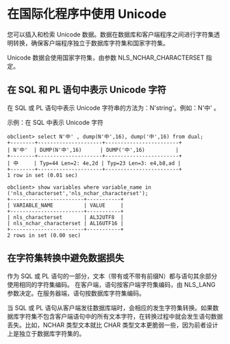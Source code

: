 在国际化程序中使用 Unicode 
======================================



您可以插入和检索 Unicode 数据。数据在数据库和客户端程序之间进行字符集透明转换，确保客户端程序独立于数据库字符集和国家字符集。

Unicode 数据会使用国家字符集，由参数 NLS_NCHAR_CHARACTERSET 指定。

在 SQL 和 PL 语句中表示 Unicode 字符 
------------------------------------

在 SQL 或 PL 语句中表示 Unicode 字符串的方法为：N'string'。例如：N'中' 。

示例：在 SQL 中表示 Unicode 字符

    obclient> select N'中' , dump(N'中',16), dump('中',16) from dual;
    +--------+---------------------+------------------------+
    | N'中'  | DUMP(N'中',16)      | DUMP('中',16)          |
    +--------+---------------------+------------------------+
    | 中     | Typ=44 Len=2: 4e,2d | Typ=23 Len=3: e4,b8,ad |
    +--------+---------------------+------------------------+
    1 row in set (0.01 sec)
    
    obclient> show variables where variable_name in ('nls_characterset','nls_nchar_characterset');
    +------------------------+-----------+
    | VARIABLE_NAME          | VALUE     |
    +------------------------+-----------+
    | nls_characterset       | AL32UTF8  |
    | nls_nchar_characterset | AL16UTF16 |
    +------------------------+-----------+
    2 rows in set (0.00 sec)





在字符集转换中避免数据损失 
----------------------

作为 SQL 或 PL 语句的一部分，文本（带有或不带有前缀N）都与语句其余部分使用相同的字符集编码。 在客户端，语句按客户端字符集编码，由 NLS_LANG 参数决定。在服务器端，语句按数据库字符集编码。

当 SQL 或 PL 语句从客户端发往数据库端时，会相应的发生字符集转换。如果数据库字符集不包含客户端语句中的所有文本字符，在转换过程中就会发生语句数据丢失。比如，NCHAR 类型文本就比 CHAR 类型文本更脆弱一些，因为前者设计上是独立于数据库字符集的。

